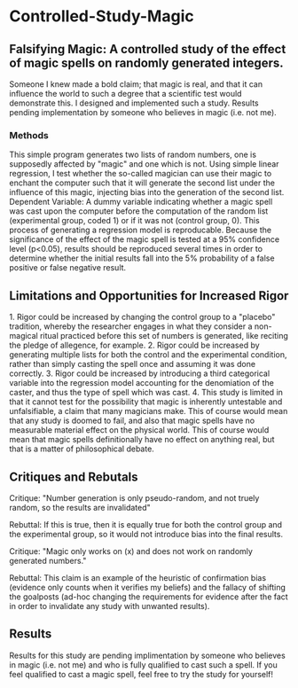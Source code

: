 # Controlled-Study-Magic

<h2>Falsifying Magic: A controlled study of the effect of magic spells on randomly generated integers. </h2>
Someone I knew made a bold claim; that magic is real, and that it can influence the world to such a degree that a scientific test would demonstrate this. I designed and implemented such a study. Results pending implementation by someone who believes in magic (i.e. not me). 

<h3>Methods</h3>
This simple program generates two lists of random numbers, one is supposedly affected by "magic" and one which is not. Using simple linear regression, I test whether the so-called magician can use their magic to enchant the computer such that it will generate the second list under the influence of this magic, injecting bias into the generation of the second list.
Dependent Variable: A dummy variable indicating whether a magic spell was cast upon the computer before the computation of the random list (experimental group, coded 1) or if it was not (control group, 0). 
This process of generating a regression model is reproducable. Because the significance of the effect of the magic spell is tested at a 95% confidence level (p<0.05), results should be reproduced several times in order to determine whether the initial results fall into the 5% probability of a false positive or false negative result.


<h2>Limitations and Opportunities for Increased Rigor</h2>
1. Rigor could be increased by changing the control group to a "placebo" tradition, whereby the researcher engages in  what they consider a non-magical ritual practiced before this set of numbers is generated, like reciting the pledge of allegence, for example.  
2. Rigor could be increased by generating multiple lists for both the control and the experimental condition, rather than simply casting the spell once and assuming it was done correctly.
3. Rigor could be increased by introducing a third categorical variable into the regression model accounting for the denomiation of the caster, and thus the type of spell which was cast.
4. This study is limited in that it cannot test for the possibility that magic is inherently untestable and unfalsifiable, a claim that many magicians make. This of course would mean that any study is doomed to fail, and also that magic spells have no measurable material effect on the physical world. This of course would mean that magic spells definitionally have no effect on anything real, but that is a matter of philosophical debate.</p>

<h2>Critiques and Rebutals</h2>
<p>Critique: "Number generation is only pseudo-random, and not truely random, so the results are invalidated" 
<p>Rebuttal: If this is true, then it is equally true for both the control group and the experimental group, so it would not introduce bias into the final results.
<p>
<p>Critique: "Magic only works on (x) and does not work on randomly generated numbers."
<p>Rebuttal: This claim is an example of the heuristic of confirmation bias (evidence only counts when it verifies my beliefs) and the fallacy of shifting the goalposts (ad-hoc changing the requirements for evidence after the fact in order to invalidate any study with unwanted results).</p>
<p></p>
<p></p>
<h2>Results</h2>
Results for this study are pending implimentation by someone who believes in magic (i.e. not me) and who is fully qualified to cast such a spell. If you feel qualified to cast a magic spell, feel free to try the study for yourself!</p>
